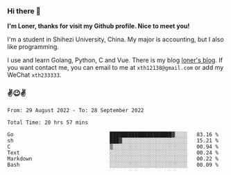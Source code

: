 ### Hi there 👋️

**I'm Loner, thanks for visit my Github profile. Nice to meet you!**

I'm a student in Shihezi University, China. My major is accounting, but I also like programming.

I use and learn Golang, Python, C and Vue. There is my blog [loner's blog](https://www.loner1024.top).  If you want contact me, you can email to me at `xth12138@gmail.com` or add my WeChat `xth233333`.

### ✌️😉✌️

<!--START_SECTION:waka-->

```text
From: 29 August 2022 - To: 28 September 2022

Total Time: 20 hrs 57 mins

Go                               ████████████████████▓░░░░   83.16 %
sh                               ███▓░░░░░░░░░░░░░░░░░░░░░   15.21 %
C                                ▒░░░░░░░░░░░░░░░░░░░░░░░░   00.94 %
Text                             ░░░░░░░░░░░░░░░░░░░░░░░░░   00.24 %
Markdown                         ░░░░░░░░░░░░░░░░░░░░░░░░░   00.22 %
Bash                             ░░░░░░░░░░░░░░░░░░░░░░░░░   00.09 %
```

<!--END_SECTION:waka-->




